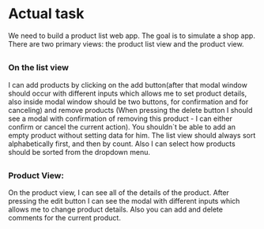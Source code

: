 # Actual task
We need to build a product list web app. The goal is to simulate a shop app.
There are two primary views: the product list view and the product view.
##
### On the list view
I can add products by clicking on the add button(after that modal window
should occur with different inputs which allows me to set product details, also inside modal
window should be two buttons, for confirmation and for canceling) and remove products
(When pressing the delete button I should see a modal with confirmation of removing this
product - I can either confirm or cancel the current action). You shouldn`t be able to add an
empty product without setting data for him.
The list view should always sort alphabetically first, and then by count. Also I can select how
products should be sorted from the dropdown menu.
##
### Product View:
On the product view, I can see all of the details of the product. After pressing the edit
button I can see the modal with different inputs which allows me to change product details.
Also you can add and delete comments for the current product.
